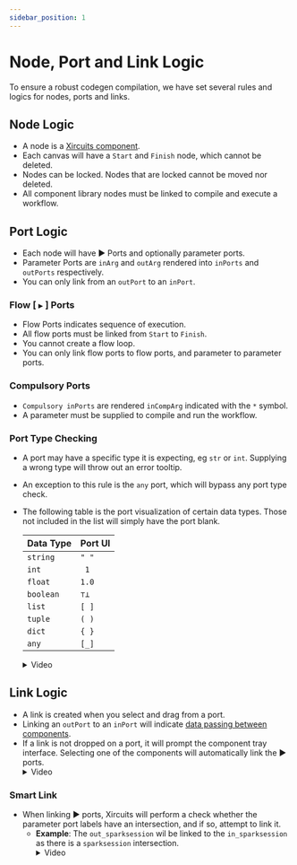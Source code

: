 ```yaml
---
sidebar_position: 1
---
```

# Node, Port and Link Logic

To ensure a robust codegen compilation, we have set several rules and logics for nodes, ports and links.

## Node Logic

- A node is a [Xircuits component](./components/).
- Each canvas will have a `Start` and `Finish` node, which cannot be deleted.
- Nodes can be locked. Nodes that are locked cannot be moved nor deleted.
- All component library nodes must be linked to compile and execute a workflow. 

## Port Logic
- Each node will have ▶ Ports and optionally parameter ports.
- Parameter Ports are `inArg` and `outArg` rendered into `inPorts` and `outPorts` respectively.
- You can only link from an `outPort` to an `inPort`.

### Flow [ `▶` ] Ports

- Flow Ports indicates sequence of execution.
- All flow ports must be linked from `Start` to `Finish`.
- You cannot create a flow loop. 
- You can only link flow ports to flow ports, and parameter to parameter ports.

### Compulsory Ports
- `Compulsory inPorts` are rendered `inCompArg` indicated with the `*` symbol. 
- A parameter must be supplied to compile and run the workflow.

### Port Type Checking

- A port may have a specific type it is expecting, eg `str` or `int`. Supplying a wrong type will throw out an error tooltip.
- An exception to this rule is the `any` port, which will bypass any port type check.
- The following table is the port visualization of certain data types. Those not included in the list will simply have the port blank.

    | Data Type | Port UI |
    |-----------|---------|
    | `string`  | `" "`   |
    | `int`     | ` 1`    |
    | `float`   | `1.0`   |
    | `boolean` | `⊤⊥`    |
    | `list`    | `[ ]`   |
    | `tuple`   | `( )`   |
    | `dict`    | `{ }`   |
    | `any`     | `[_]`   |

    <details>
    <summary>Video</summary>
    <p align="center">
    <img src="/img/docs/interface-custom-ports.gif"></img></p>
    </details>

## Link Logic
- A link is created when you select and drag from a port.
- Linking an `outPort` to an `inPort` will indicate [data passing between components](main/developer-guide/passing-data-between-components.md).
- If a link is not dropped on a port, it will prompt the component tray interface. Selecting one of the components will automatically link the ▶ ports.
    <details>
    <summary>Video</summary>
    <p align="center">
    <img src="/img/docs/interface-chain.gif"></img></p>
    </details>

### Smart Link
- When linking ▶ ports, Xircuits will perform a check whether the parameter port labels have an intersection, and if so, attempt to link it.
  - **Example**: The `out_sparksession` wil be linked to the `in_sparksession` as there is a `sparksession` intersection.
    <details>
    <summary>Video</summary>
    <p align="center">
    <img src="/img/docs/interface-smart-link.gif"></img></p>
    </details>